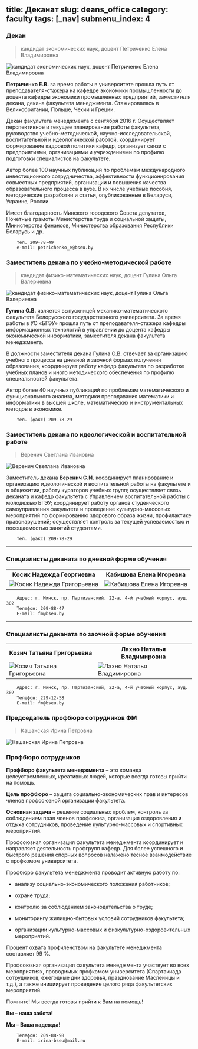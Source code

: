title: Деканат
slug: deans_office
category: faculty
tags: [_nav]
submenu_index: 4
---

### Декан

> кандидат экономических наук, доцент Петриченко Елена Владимировна

<img src="/img/content/deans_office/petrichenko.jpg" class="leftimg" alt="кандидат экономических наук, доцент Петриченко Елена Владимировна">

__Петриченко Е.В.__ за время работы в университете прошла путь от преподавателя-стажера на кафедре экономики промышленности до доцента кафедры экономики промышленных предприятий, заместителя декана, декана факультета менеджмента. Стажировалась в Великобритании, Польше, Чехии и Греции.

Декан факультета менеджмента с сентября 2016 г. Осуществляет перспективное и текущее планирование работы факультета, руководство учебно-методической, научно-исследовательской, воспитательной и идеологической работой, координирует формирование кадровой политики кафедр, организует связи с предприятиями, организациями и учреждениями по профилю подготовки специалистов на факультете.

Автор более 100 научных публикаций по проблемам международного инвестиционного сотрудничества, эффективности функционирования совместных предприятий, организации и повышения качества образовательного процесса в вузе. В их числе учебные пособия, методические разработки и статьи, опубликованные в Беларуси, Украине, России.

Имеет благодарность Минского городского Совета депутатов, Почетные грамоты Министерства труда и социальной защиты, Министерства финансов, Министерства образования Республики Беларусь и др.

        тел. 209-78-49
        e-mail: petrichenko_e@bseu.by

### Заместитель декана по учебно-методической работе

>кандидат физико-математических наук, доцент Гулина Ольга Валериевна

<img src="/img/content/deans_office/gulina.jpg" class="leftimg" alt="кандидат физико-математических наук, доцент Гулина Ольга Валериевна">

__Гулина О.В.__ является выпускницей механико-математического факультета Белорусского государственного университета. За время работы в УО «БГЭУ» прошла путь от преподавателя-стажера кафедры информационных технологий в управлении до доцента кафедры экономической информатики, заместителя декана факультета менеджмента.

В должности заместителя декана Гулина О.В. отвечает за организацию учебного процесса на дневной и заочной формах получения образования, координирует работу кафедр факультета по разработке учебных планов и иного методического обеспечения по профилю специальностей факультета.

Автор более 40 научных публикаций по проблемам математического и функционального анализа, методики преподавания математики и информатики в высшей школе, математических и инструментальных методов в экономике.

        тел. (факс) 209-78-29

### Заместитель декана по идеологической и воспитательной работе

>Веренич Светлана Ивановна

<img src="/img/content/deans_office/verenich.jpg" class="leftimg" alt="Веренич Светлана Ивановна">

Заместитель декана __Веренич С.И.__ координирует планирование и организацию идеологической и воспитательной работы на факультете и в общежитии, работу кураторов учебных групп; осуществляет связь деканата и кафедр факультета с Управлением воспитательной работы с молодежью БГЭУ; координирует работу органов студенческого самоуправления факультета и проведение культурно-массовых мероприятий по формированию здорового образа жизни, профилактике правонарушений; осуществляет контроль за текущей успеваемостью и посещаемостью занятий студентами.

        тел. (факс) 209-78-29

----

### Специалисты деканата по дневной форме обучения

<table>
  <tr>
    <th>Косик Надежда Георгиевна</th>
    <th>Кабишова Елена Игоревна</th>
  </tr>
  <tr>
    <td>
      <img src="/img/content/deans_office/kosik.jpg" class="deanimg" alt="Косик Надежда Григорьевна">
    </td>
    <td>
      <img src="/img/content/deans_office/kabishova.jpg" class="deanimg" alt="Кабишова Елена Игоревна">
    </td>
  </tr>
</table>

        Адрес: г. Минск, пр. Партизанский, 22-а, 4-й учебный корпус, ауд. 302
        Телефон: 209-88-47
        E-mail: fm@bseu.by

----

### Специалисты деканата по заочной форме обучения

<table>
  <tr>
    <th>Козич Татьяна Григорьевна</th>
    <th>Лахно Наталья Владимировна  </th>
  </tr>
  <tr>
    <td>
      <img src="/img/content/deans_office/kozich.jpg" class="deanimg" alt="Козич Татьяна Григорьевна">
    </td>
    <td>
      <img src="/img/content/deans_office/lahno.jpg" class="deanimg" alt="Лахно Наталья Владимировна">
    </td>
  </tr>
</table>

        Адрес: г. Минск, пр. Партизанский, 22-а, 4-й учебный корпус, ауд. 302
        Телефон: 229-12-58
        E-mail: fm@bseu.by

### Председатель профбюро сотрудников ФМ

>Кашанская Ирина Петровна

<img src="/img/content/deans_office/kashanskaya.jpg" class="leftimg" alt="Кашанская Ирина Петровна">

### Профбюро сотрудников

__Профбюро факультета менеджмента__ – это команда целеустремленных, креативных людей, которые всегда готовы прийти на помощь.

__Цель профбюро__ – защита социально-экономических прав и интересов членов профсоюзной организации факультета.

__Основная задача__ – решение социальных проблем, контроль за соблюдением прав членов профсоюза, организация оздоровления и отдыха сотрудников, проведение культурно-массовых и спортивных мероприятий.

Профсоюзная организация факультета менеджмента координирует и направляет деятельность профгрупп кафедр. Для более успешного и быстрого решения спорных вопросов налажено тесное взаимодействие с профкомом университета.

Профбюро факультета менеджмента проводит активную работу по:

- анализу социально-экономического положения работников;

- охране труда;

- контролю за соблюдением законодательства о труде;

- мониторингу жилищно-бытовых условий сотрудников факультета;

- организации культурно-массовых и физкультурно-оздоровительных мероприятий.

Процент охвата профчленством на факультете менеджмента составляет 99 %.

Профсоюзная организация факультета менеджмента участвует во всех мероприятиях, проводимых профкомом университета (Спартакиада сотрудников, ежегодные дни здоровья, празднование Масленицы и т.д.), а также инициирует проведение целого ряда факультетских мероприятий.

Помните! Мы всегда готовы прийти к Вам на помощь!

__Вы – наша забота!__

__Мы – Ваша надежда!__

        Телефон: 209-88-98
        E-mail: irina-bseu@mail.ru
